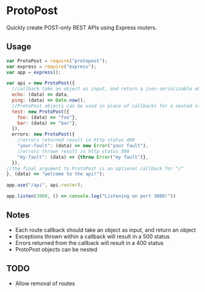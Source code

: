 # ProtoPost
Quickly create POST-only REST APIs using Express routers.

## Usage
```js
var ProtoPost = require("protopost");
var express = require("express");
var app = express();

var api = new ProtoPost({
  //callback take an object as input, and return a json-serializable object
  echo: (data) => data,
  ping: (data) => Date.now(),
  //ProtoPost objects can be used in place of callbacks for a nested structure
  test: new ProtoPost({
    foo: (data) => "foo"},
    bar: (data) => "bar"},
  }),
  errors: new ProtoPost({
    //errors returned result in http status 400
    "your-fault": (data) => new Error("your fault"),
    //errors thrown result in http status 500
    "my-fault": (data) => {throw Error("my fault")},
  }),
//the final argument to ProtoPost is an optional callback for "/"
}, (data) => "welcome to the api!");

app.use("/api", api.router);

app.listen(3000, () => console.log("Listening on port 3000!"))
```

## Notes
* Each route callback should take an object as input, and return an object
* Exceptions thrown within a callback will result in a 500 status
* Errors returned from the callback will result in a 400 status
* ProtoPost objects can be nested

## TODO
* Allow removal of routes
